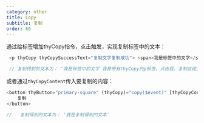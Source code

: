 ```yaml
---
category: other
title: Copy
subtitle: 复制
order: 60
---
```

  
通过给标签增加thyCopy指令，点击触发，实现复制标签中的文本：

```ts
 <p thyCopy thyCopySuccessText="复制文字复制成功"> <span>我是标签中的文字</span>  我是带有thyCopy的p标签，点击我，复制这段文字</p>

 // 复制得到的文本为： ‘我是标签中的文字 我是带有thyCopy的p标签，点击我，复制这段文字’
```



或者通过`thyCopyContent`传入要复制的内容：

```ts
<button thyButton="primary-square" (thyCopy)="copy($event)" [thyCopyContent]="'我是复制得到的文本'">
    复制
</button>

//   复制得到的文本为： ‘我是复制得到的文本’
```
